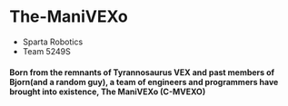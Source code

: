 # The-ManiVEXo

- Sparta Robotics
- Team 5249S
#### Born from the remnants of Tyrannosaurus VEX and past members of Bjorn(and a random guy), a team of engineers and programmers have brought into existence, The ManiVEXo (C-MVEXO)
